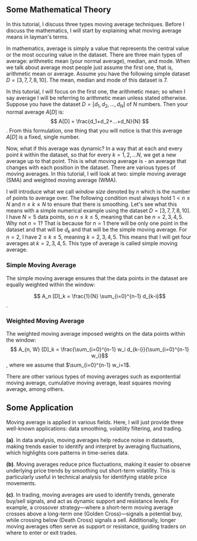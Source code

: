## Some Mathematical Theory

In this tutorial, I discuss three types moving average techniques. Before I discuss the mathematics, I will start by explaining what moving average means in layman's terms.

In mathematics, average is simply a value that represents the central value or the most occuring value in the dataset. There are three main types of average: arithmetic mean (your normal average), median, and mode. When we talk about average most people just assume the first one, that is, arithmetic mean or average. Assume you have the following simple dataset $D=[3, 7, 7, 8, 10]$. The mean, median and mode of this dataset is $7$.

In this tutorial, I will focus on the first one, the arithmetic mean; so when I say average I will be referring to arithmetic mean unless stated otherwise. Suppose you have the dataset $D=[d_1, d_2, ..., d_N]$ of $N$ numbers. Then your normal average $A[D]$ is:
$$ A[D] = \frac{d_1+d_2+...+d_N}{N} $$.
From this formulation, one thing that you will notice is that this average $A[D]$ is a fixed, single number.

Now, what if this average was dynamic? In a way that at each and every point $k$ within the dataset, so that for every $k=1,2,...N$, we get a new average up to that point. This is what moving average is - an average that changes with each position in the dataset. There are various types of moving averages. In this tutorial, I will look at two: simple moving average (SMA) and weighted moving average (WMA).

I will introduce what we call $\textit{window size}$ denoted by $n$ which is the number of points to average over. The following condition must always hold $1 < n \leq N$ and $n \leq k \leq N$ to ensure that there is smoothing. Let's see what this means with a simple numerical example using the dataset $D=[3, 7, 7, 8, 10]$. I have $N=5$ data points, so $n \leq k \leq 5$, meaning that can be $n=2, 3, 4, 5$. Why not $n=1$? That is because for $n=1$ there will be only one point in the dataset and that will be $d_k$ and that will be the simple moving average. For $n=2$, I have $2 \leq k \leq 5$, meaning $k=2,3,4,5$. This means that I will get four averages at $k=2,3,4,5$. This type of average is called simple moving average.

### Simple Moving Average
The simple moving average ensures that the data points in the dataset are equally weighted within the window:

$$ A_n [D]_k = \frac{1}{N} \sum_{i=0}^{n-1} d_{k-i}$$.

### Weighted Moving Average
The weighted moving average imposed weights on the data points within the window:
$$ A_{n, W} [D]_k = \frac{\sum_{i=0}^{n-1} w_i d_{k-i}}{\sum_{i=0}^{n-1} w_i}$$,
where we assume that $\sum_{i=0}^{n-1} w_i=1$.

There are other various types of moving averages such as expontential moving average, cumulative moving average, least squares moving average, among others.

## Some Application 
Moving average is applied in various fields. Here, I will just provide three well-known applications: data smoothing, volatility filtering, and trading.

$\textbf{(a)}$. In data analysis, moving averages help reduce noise in datasets, making trends easier to identify and interpret by averaging fluctuations, which highlights core patterns in time-series data.

$\textbf{(b)}$. Moving averages reduce price fluctuations, making it easier to observe underlying price trends by smoothing out short-term volatility. This is particularly useful in technical analysis for identifying stable price movements.

$\textbf{(c)}$. In trading, moving averages are used to identify trends, generate buy/sell signals, and act as dynamic support and resistance levels. For example, a crossover strategy—where a short-term moving average crosses above a long-term one (Golden Cross)—signals a potential buy, while crossing below (Death Cross) signals a sell. Additionally, longer moving averages often serve as support or resistance, guiding traders on where to enter or exit trades.
